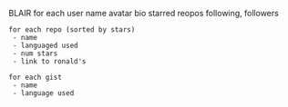 BLAIR
for each user
	name
	avatar
	bio
	starred reopos
	following, followers

	for each repo (sorted by stars)
	 - name
	 - languaged used
	 - num stars
	 - link to ronald's

	for each gist
	 - name
	 - language used

